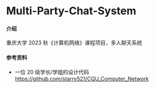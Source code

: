 # Multi-Party-Chat-System

#### 介绍
重庆大学 2023 秋《计算机网络》课程项目，多人聊天系统

#### 参考资料
* 一位 20 级学长/学姐的设计代码 https://github.com/starry521/CQU_Computer_Network
